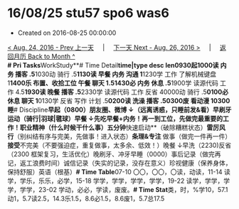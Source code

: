 # 16/08/25 stu57 spo6 was6

* Created on 2016-08-25 00:00:00

[&lt; Aug. 24, 2016 - Prev 上一天](d24.md)     \|     [下一天 Next - Aug. 26, 2016 &gt;](d26.md)     \|     [返回月历 Back to Month ^](index.md)   
 **\# Pri Tasks**WorkStudy**\# Time Detail**time\|type desc len0930起1000读 内务 播客 .5**1030动 骑行 .5**1130读 早餐 内务 沟通 1**1230学 工作 了解机械键盘 1**1400乐 布置、收拾工位 午餐 聊天 1.51430必 内务 休息 .5**1900学 读源代码 工作 4.5**1930读 晚餐 播客 .5**2330学 读源代码 工作 反省 40000动 骑行 .5**0100必 休息 聊天 1**0130学 反省 写作 计划 .5**0200读 洗澡 播客 .50300废 看动漫 10300睡**\# Discipline**早起（0800）朋友圈、微博 ↓（远离诱惑，只睡前发&看）早刷牙运动（骑行\|羽球\|毽球）早餐 ↓先吃早餐+内务！再一到工位，先做完最重要的工作！**职业**精神（什么时候干什么事）五分钟**快速启动**（破除糟糕状态）**雷厉风行**（别纠结有序与完美，先做事！进入状态）**条理&专注** 做事（做完一件再一件）**接受**不完美（不要强迫症，重复做事，太多余、低效！）晚餐 ↓早洗（2230\)反省（2300 框架复习，生活优化）晚刷牙、冲牙早睡（0000）事后记录（做完再记，返工浪费时间）诚信记录（失实的记录，没存在意义）珍视健康（保养身体，保持舒服）英语（根基）**\# Time Table**07-10 〇〇，〇〇，〇读，动读，11-14 读学，学乐，乐乐，必学，15-18 学学，学学，学学，学学，19-22 读学，学学，学学，学学，23-02 学动，必必，学读，废废。**\# Time Stat**类，时，%学10，57.1动1，5.7读2.5，14.3乐1.5，8.6必1.5，8.6废1，5.7总17.5

